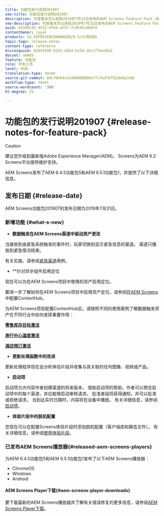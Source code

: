 ```yaml
---
title: 功能包发行说明201907
seo-title: 功能包发行说明201907
description: 可查看本页以获取2019年7月31日发布的AEM Screens Feature Pack 201907的相关信息。
seo-description: 可查看本页以获取2019年7月31日发布的AEM Screens Feature Pack 201907的相关信息。
uuid: e5349c92-d532-4f04-a757-7c4545cdb074
contentOwner: jsyal
products: SG_EXPERIENCEMANAGER/6.5/SCREENS
topic-tags: release-notes
content-type: reference
discoiquuid: 826d1599-02d1-4d24-b15d-26c1ffee36a2
docset: aem65
feature: 功能包
role: 开发人员
level: 中间
translation-type: tm+mt
source-git-commit: 89c70e64ce1409888800af7c7edfbf92ab4b2c68
workflow-type: tm+mt
source-wordcount: '388'
ht-degree: 2%

---
```



# 功能包的发行说明201907 {#release-notes-for-feature-pack}

>[!CAUTION]
>
>建议您升级到最新版Adobe Experience Manager(AEM)。 Screens为AEM 6.3 Screens平台提供维护支持。

AEM Screens发布了AEM 6.4.5功能包5和AEM 6.5.1功能包1，并提供了以下详细信息。

## 发布日期 {#release-date}

AEM Screens功能包201907的发布日期为2019年7月31日。

### 新增功能 {#what-s-new}

* **数据触发在AEM Screens渠道中驱动资产更改**

当接收到由紧急系统触发的事件时，玩家切换到显示紧急信息的渠道。 渠道只播放到紧急情况结束。

有关实施，请参阅[紧急渠道](emergency-channel.md)用例。

* **针对异步组件启用定位

现在可以为在AEM Screens项目中使用的资产启用定位。

要进一步了解如何在AEM Screens项目中启用资产定位，请参阅[在AEM Screens](configuring-context-hub.md)中配置ContextHub。

为AEM Screens项目配置ContextHub后，请按照不同的使用案例了解数据触发资产在不同行业中如何发挥重要作用：

**[零售库存目标激活](retail-inventory-activation.md)**

**[旅行中心温度激活](local-temperature-activation.md)**

**[酒店预订激活](hospitality-reservation-activation.md)**

* **更新处理函数中的改进**

更新处理程序现在会分析体验片段并收集与其关联的任何图像、视频或产品。

* **启动项**

启动项允许内容作者创建渠道的将来版本。 借助启动项的帮助，作者可以预览启动项中的每个渠道，并应能够启动审核请求。 批准者组将获得通知，并可以批准或拒绝请求。 当到达实时日期时，内容将在设备中播放。
有关详细信息，请参阅[启动项](launches.md)。

* **体验片段中的脱机配置**

您现在可以在配置Screens体验片段时添加脱机配置（客户端库和静态文件）。 有关详细信息，请参阅[使用体验片段](experience-fragments-in-screens.md)。

### 已发布AEM Screens播放器{#released-aem-screens-players}

为AEM 6.4.5功能包5和AEM 6.5.1功能包1发布了以下AEM Screens播放器：

* ChromeOS
* Windows
* Android

#### AEM Screens Player下载{#aem-screens-player-downloads}

要下载最新的AEM Screens播放器并了解有关错误修复的更多信息，请参阅[AEM Screens Player下载](https://download.macromedia.com/screens/)。
